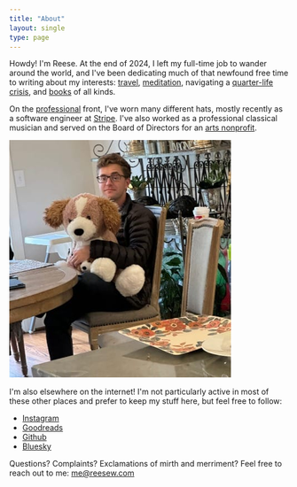 ```yaml
---
title: "About"
layout: single
type: page
---
```


Howdy! I'm Reese. At the end of 2024, I left my full-time job to wander around the world, and I've been dedicating much of that newfound free time to writing about my interests: [travel](https://reesew.com/tags/travelogues/), [meditation](https://reesew.com/essays/being-a-grown-up/), navigating a [quarter-life crisis](https://reesew.com/essays/field-notes-from-a-quarter-life-crisis/), and [books](https://reesew.com/tags/reviews/) of all kinds.

On the [professional](https://www.linkedin.com/in/reese-w/) front, I've worn many different hats, mostly recently as a software engineer at [Stripe](https://stripe.com). I've also worked as a professional classical musician and served on the Board of Directors for an [arts nonprofit](https://theintersection.org/).

![A (not) very professional headshot of me holding on to a giant stuffed puppy dog.](./bad-headshot.jpeg)

I'm also elsewhere on the internet! I'm not particularly active in most of these other places and prefer to keep my stuff here, but feel free to follow:

- [Instagram](https://instagram.com/the.reese.williams)
- [Goodreads](https://goodreads.com/reesew)
- [Github](https://github.com/reese)
- [Bluesky](https://bsky.app/profile/reesew.com)

Questions? Complaints? Exclamations of mirth and merriment? Feel free to reach out to me: me@reesew.com
